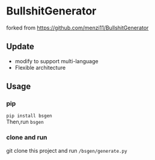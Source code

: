 # BullshitGenerator
forked from https://github.com/menzi11/BullshitGenerator

## Update
- modify to support multi-language
- Flexible architecture

## Usage
### pip
`pip install bsgen`  
Then,run
`bsgen`

### clone and run
git clone this project and run `/bsgen/generate.py`